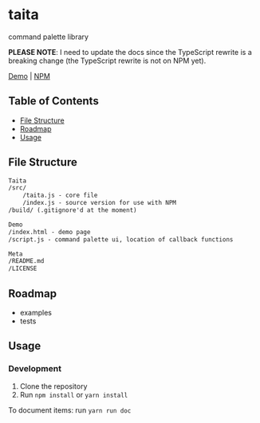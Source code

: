# taita

command palette library

**PLEASE NOTE**: I need to update the docs since the TypeScript rewrite is a breaking change (the TypeScript rewrite is not on NPM yet).

[Demo](https://ethanjustice.github.io/taita/)
 | [NPM](https://www.npmjs.com/package/taita)

## Table of Contents

+ [File Structure](#file-structure)
+ [Roadmap](#roadmap)
+ [Usage](#usage)

## File Structure

```markdown
Taita
/src/
    /taita.js - core file
    /index.js - source version for use with NPM
/build/ (.gitignore'd at the moment)

Demo
/index.html - demo page
/script.js - command palette ui, location of callback functions

Meta
/README.md
/LICENSE
```

## Roadmap

+ examples
+ tests

## Usage

### Development

1. Clone the repository
2. Run `npm install` or `yarn install`

To document items: run `yarn run doc`
